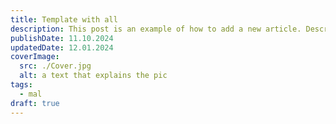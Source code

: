 ```yaml
---
title: Template with all
description: This post is an example of how to add a new article. Description 50-160 words
publishDate: 11.10.2024
updatedDate: 12.01.2024
coverImage:
  src: ./Cover.jpg
  alt: a text that explains the pic
tags:
  - mal
draft: true
---
```




